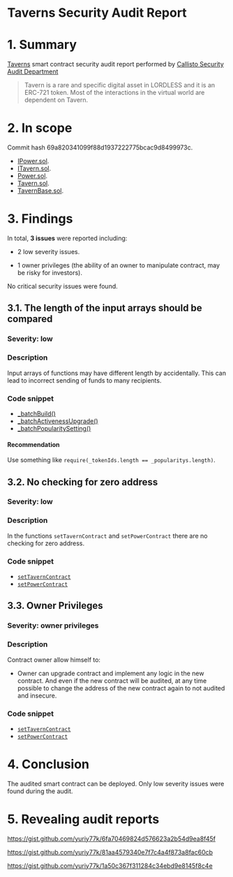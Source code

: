 # Taverns Security Audit Report

# 1. Summary

[Taverns](https://game.lordless.io/taverns) smart contract security audit report performed by [Callisto Security Audit Department](https://github.com/EthereumCommonwealth/Auditing)

> Tavern is a rare and specific digital asset in LORDLESS and it is an ERC-721 token. Most of the interactions in the virtual world are dependent on Tavern.

# 2. In scope

Commit hash 69a820341099f88d1937222775bcac9d8499973c.

- [IPower.sol](https://github.com/lordlessio/game-contracts/blob/master/contracts/tavern/IPower.sol).
- [ITavern.sol](https://github.com/lordlessio/game-contracts/blob/master/contracts/tavern/ITavern.sol).
- [Power.sol](https://github.com/lordlessio/game-contracts/blob/master/contracts/tavern/Power.sol).
- [Tavern.sol](https://github.com/lordlessio/game-contracts/blob/master/contracts/tavern/Tavern.sol).
- [TavernBase.sol](https://github.com/lordlessio/game-contracts/blob/master/contracts/tavern/TavernBase.sol).

# 3. Findings

In total, **3 issues** were reported including:

- 2 low severity issues.

- 1 owner privileges (the ability of an owner to manipulate contract, may be risky for investors).

No critical security issues were found.

## 3.1. The length of the input arrays should be compared

### Severity: low

### Description

Input arrays of functions may have different length by accidentally. This can lead to incorrect sending of funds to many recipients.

### Code snippet

* [_batchBuild()](https://github.com/lordlessio/game-contracts/blob/69a820341099f88d1937222775bcac9d8499973c/contracts/tavern/TavernBase.sol#L58)
* [_batchActivenessUpgrade()](https://github.com/lordlessio/game-contracts/blob/69a820341099f88d1937222775bcac9d8499973c/contracts/tavern/TavernBase.sol#L87)
* [_batchPopularitySetting()](https://github.com/lordlessio/game-contracts/blob/69a820341099f88d1937222775bcac9d8499973c/contracts/tavern/TavernBase.sol#L102)

#### Recommendation

Use something like `require(_tokenIds.length == _popularitys.length)`.

## 3.2. No checking for zero address

### Severity: low

### Description

In the functions `setTavernContract` and `setPowerContract` there are no checking for zero address.

### Code snippet

* [`setTavernContract`](https://github.com/lordlessio/game-contracts/blob/master/contracts/tavern/Power.sol#L36)
* [`setPowerContract`](https://github.com/lordlessio/game-contracts/blob/master/contracts/tavern/Tavern.sol#L36)

## 3.3. Owner Privileges

### Severity: owner privileges

### Description
Contract owner allow himself to:

 - Owner can upgrade contract and implement any logic in the new contract. And even if the new contract will be audited, at any time possible to change the address of the new contract again to not audited and insecure.

### Code snippet

* [`setTavernContract`](https://github.com/lordlessio/game-contracts/blob/master/contracts/tavern/Power.sol#L36)
* [`setPowerContract`](https://github.com/lordlessio/game-contracts/blob/master/contracts/tavern/Tavern.sol#L36)


# 4. Conclusion

The audited smart contract can be deployed. Only low severity issues were found during the audit.

# 5. Revealing audit reports

https://gist.github.com/yuriy77k/6fa70469824d576623a2b54d9ea8f45f

https://gist.github.com/yuriy77k/81aa4579340e7f7c4a4f873a8fac60cb

https://gist.github.com/yuriy77k/1a50c367f311284c34ebd9e8145f8c4e

